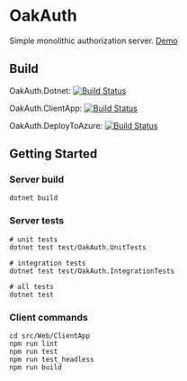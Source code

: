 # OakAuth
Simple monolithic authorization server. <a href="https://oakauth.azurewebsites.net" target="_blank">Demo</a>

## Build
OakAuth.Dotnet: [![Build Status](https://antonybaasan.visualstudio.com/OakAuth/_apis/build/status/OakAuth.Dotnet?branchName=master)](https://antonybaasan.visualstudio.com/OakAuth/_build/latest?definitionId=2&branchName=master)

OakAuth.ClientApp: [![Build Status](https://antonybaasan.visualstudio.com/OakAuth/_apis/build/status/OakAuth.ClientApp?branchName=master)](https://antonybaasan.visualstudio.com/OakAuth/_build/latest?definitionId=3&branchName=master)

OakAuth.DeployToAzure: [![Build Status](https://antonybaasan.visualstudio.com/OakAuth/_apis/build/status/OakAuth.DeployToAzure?branchName=master)](https://antonybaasan.visualstudio.com/OakAuth/_build/latest?definitionId=4&branchName=master)

## Getting Started

### Server build

```
dotnet build
```

### Server tests
```
# unit tests
dotnet test test/OakAuth.UnitTests

# integration tests
dotnet test test/OakAuth.IntegrationTests

# all tests
dotnet test
```
### Client commands
```
cd src/Web/ClientApp
npm run lint
npm run test
npm run test_headless
npm run build
```

